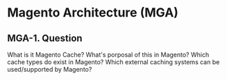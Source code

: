 # Magento Architecture (MGA)

## MGA-1. Question 

What is it Magento Cache? What's porposal of this in Magento? Which cache types do exist in Magento? Which external caching systems can be used/supported by Magento? 

